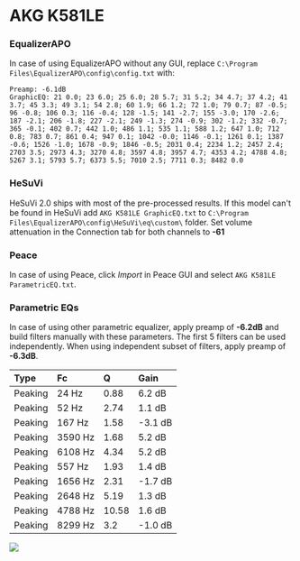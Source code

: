 # AKG K581LE

### EqualizerAPO
In case of using EqualizerAPO without any GUI, replace `C:\Program Files\EqualizerAPO\config\config.txt`
with:
```
Preamp: -6.1dB
GraphicEQ: 21 0.0; 23 6.0; 25 6.0; 28 5.7; 31 5.2; 34 4.7; 37 4.2; 41 3.7; 45 3.3; 49 3.1; 54 2.8; 60 1.9; 66 1.2; 72 1.0; 79 0.7; 87 -0.5; 96 -0.8; 106 0.3; 116 -0.4; 128 -1.5; 141 -2.7; 155 -3.0; 170 -2.6; 187 -2.1; 206 -1.8; 227 -2.1; 249 -1.3; 274 -0.9; 302 -1.2; 332 -0.7; 365 -0.1; 402 0.7; 442 1.0; 486 1.1; 535 1.1; 588 1.2; 647 1.0; 712 0.8; 783 0.7; 861 0.4; 947 0.1; 1042 -0.0; 1146 -0.1; 1261 0.1; 1387 -0.6; 1526 -1.0; 1678 -0.9; 1846 -0.5; 2031 0.4; 2234 1.2; 2457 2.4; 2703 3.5; 2973 4.3; 3270 4.8; 3597 4.8; 3957 4.7; 4353 4.2; 4788 4.8; 5267 3.1; 5793 5.7; 6373 5.5; 7010 2.5; 7711 0.3; 8482 0.0
```

### HeSuVi
HeSuVi 2.0 ships with most of the pre-processed results. If this model can't be found in HeSuVi add
`AKG K581LE GraphicEQ.txt` to `C:\Program Files\EqualizerAPO\config\HeSuVi\eq\custom\` folder.
Set volume attenuation in the Connection tab for both channels to **-61**

### Peace
In case of using Peace, click *Import* in Peace GUI and select `AKG K581LE ParametricEQ.txt`.

### Parametric EQs
In case of using other parametric equalizer, apply preamp of **-6.2dB** and build filters manually
with these parameters. The first 5 filters can be used independently.
When using independent subset of filters, apply preamp of **-6.3dB**.

| Type    | Fc      |     Q | Gain    |
|:--------|:--------|:------|:--------|
| Peaking | 24 Hz   |  0.88 | 6.2 dB  |
| Peaking | 52 Hz   |  2.74 | 1.1 dB  |
| Peaking | 167 Hz  |  1.58 | -3.1 dB |
| Peaking | 3590 Hz |  1.68 | 5.2 dB  |
| Peaking | 6108 Hz |  4.34 | 5.2 dB  |
| Peaking | 557 Hz  |  1.93 | 1.4 dB  |
| Peaking | 1656 Hz |  2.31 | -1.7 dB |
| Peaking | 2648 Hz |  5.19 | 1.3 dB  |
| Peaking | 4788 Hz | 10.58 | 1.6 dB  |
| Peaking | 8299 Hz |  3.2  | -1.0 dB |

![](https://raw.githubusercontent.com/jaakkopasanen/AutoEq/master/results/innerfidelity/sbaf-serious/AKG%20K581LE/AKG%20K581LE.png)